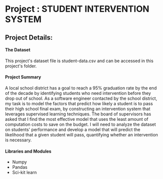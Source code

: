 # Project : STUDENT INTERVENTION SYSTEM 

## Project Details: 

#### The Dataset
This project's dataset file is student-data.csv and can be accessed in this project's folder.

#### Project Summary 
A local school district has a goal to reach a 95% graduation rate by the end of the decade by identifying students who need intervention before they drop out of school. As a software engineer contacted by the school district, my task is to model the factors that predict how likely a student is to pass their high school final exam, by constructing an intervention system that leverages supervised learning techniques. The board of supervisors has asked that I find the most effective model that uses the least amount of computation costs to save on the budget. I will need to analyze the dataset on students' performance and develop a model that will predict the likelihood that a given student will pass, quantifying whether an intervention is necessary.

#### Libraries and Modules
- Numpy
- Pandas
- Sci-kit learn 
